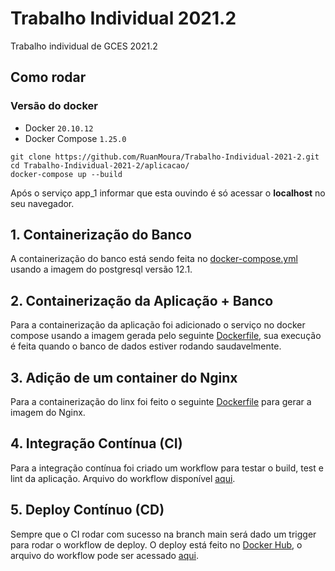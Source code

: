# Trabalho Individual  2021.2

Trabalho individual de GCES 2021.2

## Como rodar

### Versão do docker
- Docker `20.10.12`
- Docker Compose `1.25.0`

```
git clone https://github.com/RuanMoura/Trabalho-Individual-2021-2.git
cd Trabalho-Individual-2021-2/aplicacao/
docker-compose up --build
```

Após o serviço app_1 informar que esta ouvindo é só acessar o __localhost__ no seu navegador.

## 1. Containerização do Banco

A containerização do banco está sendo feita no [docker-compose.yml](./aplicacao/docker-compose.yml) usando a imagem do postgresql versão 12.1.

## 2. Containerização da Aplicação + Banco

Para a containerização da aplicação foi adicionado o serviço no docker compose usando a imagem gerada pelo seguinte [Dockerfile](./aplicacao/Dockerfile), sua execução é feita quando o banco de dados estiver rodando saudavelmente.

## 3. Adição de um container do Nginx 

Para a containerização do linx foi feito o seguinte [Dockerfile](./aplicacao/prod/Dockerfile) para gerar a imagem do Nginx.

## 4. Integração Contínua (CI)

Para a integração contínua foi criado um workflow para testar o build, test e lint da aplicação. Arquivo do workflow disponível [aqui](./.github/workflows/ci.yml).

## 5. Deploy Contínuo (CD)

Sempre que o CI rodar com sucesso na branch main será dado um trigger para rodar o workflow de deploy. O deploy está feito no [Docker Hub](https://hub.docker.com/r/ruanmoura/gces-trabalho-final-2021.2/tags), o arquivo do workflow pode ser acessado [aqui](./.github/workflows/cd.yml).
